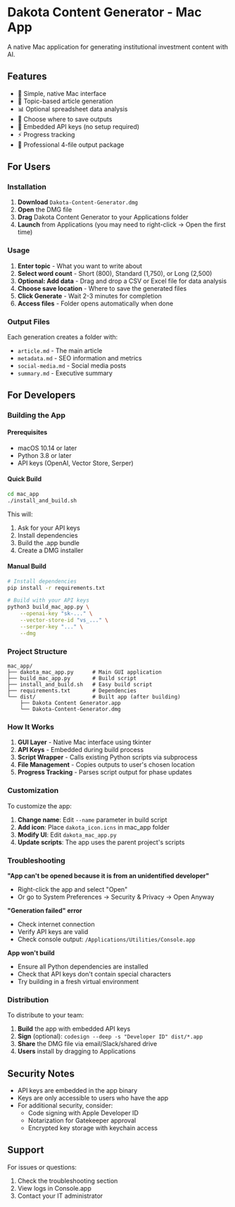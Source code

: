 # Dakota Content Generator - Mac App

A native Mac application for generating institutional investment content with AI.

## Features

- 🎯 Simple, native Mac interface
- 📝 Topic-based article generation
- 📊 Optional spreadsheet data analysis
- 📁 Choose where to save outputs
- 🔐 Embedded API keys (no setup required)
- ⚡ Progress tracking
- 🎨 Professional 4-file output package

## For Users

### Installation

1. **Download** `Dakota-Content-Generator.dmg`
2. **Open** the DMG file
3. **Drag** Dakota Content Generator to your Applications folder
4. **Launch** from Applications (you may need to right-click → Open the first time)

### Usage

1. **Enter topic** - What you want to write about
2. **Select word count** - Short (800), Standard (1,750), or Long (2,500)
3. **Optional: Add data** - Drag and drop a CSV or Excel file for data analysis
4. **Choose save location** - Where to save the generated files
5. **Click Generate** - Wait 2-3 minutes for completion
6. **Access files** - Folder opens automatically when done

### Output Files

Each generation creates a folder with:
- `article.md` - The main article
- `metadata.md` - SEO information and metrics
- `social-media.md` - Social media posts
- `summary.md` - Executive summary

## For Developers

### Building the App

#### Prerequisites
- macOS 10.14 or later
- Python 3.8 or later
- API keys (OpenAI, Vector Store, Serper)

#### Quick Build

```bash
cd mac_app
./install_and_build.sh
```

This will:
1. Ask for your API keys
2. Install dependencies
3. Build the .app bundle
4. Create a DMG installer

#### Manual Build

```bash
# Install dependencies
pip install -r requirements.txt

# Build with your API keys
python3 build_mac_app.py \
    --openai-key "sk-..." \
    --vector-store-id "vs_..." \
    --serper-key "..." \
    --dmg
```

### Project Structure

```
mac_app/
├── dakota_mac_app.py      # Main GUI application
├── build_mac_app.py       # Build script
├── install_and_build.sh   # Easy build script
├── requirements.txt       # Dependencies
└── dist/                  # Built app (after building)
    ├── Dakota Content Generator.app
    └── Dakota-Content-Generator.dmg
```

### How It Works

1. **GUI Layer** - Native Mac interface using tkinter
2. **API Keys** - Embedded during build process
3. **Script Wrapper** - Calls existing Python scripts via subprocess
4. **File Management** - Copies outputs to user's chosen location
5. **Progress Tracking** - Parses script output for phase updates

### Customization

To customize the app:

1. **Change name**: Edit `--name` parameter in build script
2. **Add icon**: Place `dakota_icon.icns` in mac_app folder
3. **Modify UI**: Edit `dakota_mac_app.py`
4. **Update scripts**: The app uses the parent project's scripts

### Troubleshooting

**"App can't be opened because it is from an unidentified developer"**
- Right-click the app and select "Open"
- Or go to System Preferences → Security & Privacy → Open Anyway

**"Generation failed" error**
- Check internet connection
- Verify API keys are valid
- Check console output: `/Applications/Utilities/Console.app`

**App won't build**
- Ensure all Python dependencies are installed
- Check that API keys don't contain special characters
- Try building in a fresh virtual environment

### Distribution

To distribute to your team:

1. **Build** the app with embedded API keys
2. **Sign** (optional): `codesign --deep -s "Developer ID" dist/*.app`
3. **Share** the DMG file via email/Slack/shared drive
4. **Users** install by dragging to Applications

## Security Notes

- API keys are embedded in the app binary
- Keys are only accessible to users who have the app
- For additional security, consider:
  - Code signing with Apple Developer ID
  - Notarization for Gatekeeper approval
  - Encrypted key storage with keychain access

## Support

For issues or questions:
1. Check the troubleshooting section
2. View logs in Console.app
3. Contact your IT administrator